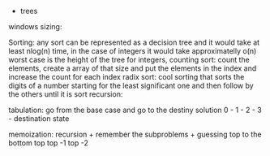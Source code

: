 + trees
    





windows sizing:

Sorting:
any  sort can be represented as a decision tree and it would take at least nlog(n) time, in the case of integers
it would take approximatelly o(n)
worst case is the height of the tree
for integers, counting sort:
    count the elements, create a array of that size and put the elements in the index and increase the count for each index
radix sort: cool sorting that sorts the digits of a number  starting for the least significant one and then follow by the others until it is sort
recursion: 



tabulation:
go from the base case and go to the destiny solution 
    0 - 1 - 2 - 3 - destination state

memoization: recursion + remember the subproblems  + guessing
top to the bottom
    top
top -1   top -2